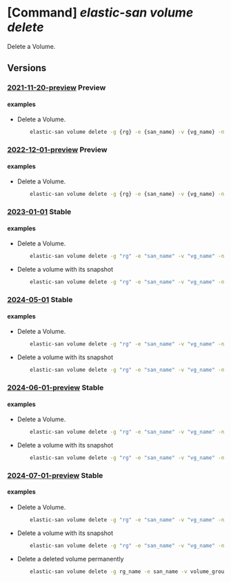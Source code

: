# [Command] _elastic-san volume delete_

Delete a Volume.

## Versions

### [2021-11-20-preview](/Resources/mgmt-plane/L3N1YnNjcmlwdGlvbnMve30vcmVzb3VyY2Vncm91cHMve30vcHJvdmlkZXJzL21pY3Jvc29mdC5lbGFzdGljc2FuL2VsYXN0aWNzYW5zL3t9L3ZvbHVtZWdyb3Vwcy97fS92b2x1bWVzL3t9/2021-11-20-preview.xml) **Preview**

<!-- mgmt-plane /subscriptions/{}/resourcegroups/{}/providers/microsoft.elasticsan/elasticsans/{}/volumegroups/{}/volumes/{} 2021-11-20-preview -->

#### examples

- Delete a Volume.
    ```bash
        elastic-san volume delete -g {rg} -e {san_name} -v {vg_name} -n {volume_name}
    ```

### [2022-12-01-preview](/Resources/mgmt-plane/L3N1YnNjcmlwdGlvbnMve30vcmVzb3VyY2Vncm91cHMve30vcHJvdmlkZXJzL21pY3Jvc29mdC5lbGFzdGljc2FuL2VsYXN0aWNzYW5zL3t9L3ZvbHVtZWdyb3Vwcy97fS92b2x1bWVzL3t9/2022-12-01-preview.xml) **Preview**

<!-- mgmt-plane /subscriptions/{}/resourcegroups/{}/providers/microsoft.elasticsan/elasticsans/{}/volumegroups/{}/volumes/{} 2022-12-01-preview -->

#### examples

- Delete a Volume.
    ```bash
        elastic-san volume delete -g {rg} -e {san_name} -v {vg_name} -n {volume_name}
    ```

### [2023-01-01](/Resources/mgmt-plane/L3N1YnNjcmlwdGlvbnMve30vcmVzb3VyY2Vncm91cHMve30vcHJvdmlkZXJzL21pY3Jvc29mdC5lbGFzdGljc2FuL2VsYXN0aWNzYW5zL3t9L3ZvbHVtZWdyb3Vwcy97fS92b2x1bWVzL3t9/2023-01-01.xml) **Stable**

<!-- mgmt-plane /subscriptions/{}/resourcegroups/{}/providers/microsoft.elasticsan/elasticsans/{}/volumegroups/{}/volumes/{} 2023-01-01 -->

#### examples

- Delete a Volume.
    ```bash
        elastic-san volume delete -g "rg" -e "san_name" -v "vg_name" -n "volume_name"
    ```

- Delete a volume with its snapshot
    ```bash
        elastic-san volume delete -g "rg" -e "san_name" -v "vg_name" -n "volume_name" -y --x-ms-delete-snapshots true --x-ms-force-delete true
    ```

### [2024-05-01](/Resources/mgmt-plane/L3N1YnNjcmlwdGlvbnMve30vcmVzb3VyY2Vncm91cHMve30vcHJvdmlkZXJzL21pY3Jvc29mdC5lbGFzdGljc2FuL2VsYXN0aWNzYW5zL3t9L3ZvbHVtZWdyb3Vwcy97fS92b2x1bWVzL3t9/2024-05-01.xml) **Stable**

<!-- mgmt-plane /subscriptions/{}/resourcegroups/{}/providers/microsoft.elasticsan/elasticsans/{}/volumegroups/{}/volumes/{} 2024-05-01 -->

#### examples

- Delete a Volume.
    ```bash
        elastic-san volume delete -g "rg" -e "san_name" -v "vg_name" -n "volume_name"
    ```

- Delete a volume with its snapshot
    ```bash
        elastic-san volume delete -g "rg" -e "san_name" -v "vg_name" -n "volume_name" -y --x-ms-delete-snapshots true --x-ms-force-delete true
    ```

### [2024-06-01-preview](/Resources/mgmt-plane/L3N1YnNjcmlwdGlvbnMve30vcmVzb3VyY2Vncm91cHMve30vcHJvdmlkZXJzL21pY3Jvc29mdC5lbGFzdGljc2FuL2VsYXN0aWNzYW5zL3t9L3ZvbHVtZWdyb3Vwcy97fS92b2x1bWVzL3t9/2024-06-01-preview.xml) **Stable**

<!-- mgmt-plane /subscriptions/{}/resourcegroups/{}/providers/microsoft.elasticsan/elasticsans/{}/volumegroups/{}/volumes/{} 2024-06-01-preview -->

#### examples

- Delete a Volume.
    ```bash
        elastic-san volume delete -g "rg" -e "san_name" -v "vg_name" -n "volume_name"
    ```

- Delete a volume with its snapshot
    ```bash
        elastic-san volume delete -g "rg" -e "san_name" -v "vg_name" -n "volume_name" -y --x-ms-delete-snapshots true --x-ms-force-delete true
    ```

### [2024-07-01-preview](/Resources/mgmt-plane/L3N1YnNjcmlwdGlvbnMve30vcmVzb3VyY2Vncm91cHMve30vcHJvdmlkZXJzL21pY3Jvc29mdC5lbGFzdGljc2FuL2VsYXN0aWNzYW5zL3t9L3ZvbHVtZWdyb3Vwcy97fS92b2x1bWVzL3t9/2024-07-01-preview.xml) **Stable**

<!-- mgmt-plane /subscriptions/{}/resourcegroups/{}/providers/microsoft.elasticsan/elasticsans/{}/volumegroups/{}/volumes/{} 2024-07-01-preview -->

#### examples

- Delete a Volume.
    ```bash
        elastic-san volume delete -g "rg" -e "san_name" -v "vg_name" -n "volume_name"
    ```

- Delete a volume with its snapshot
    ```bash
        elastic-san volume delete -g "rg" -e "san_name" -v "vg_name" -n "volume_name" -y --x-ms-delete-snapshots true --x-ms-force-delete true
    ```

- Delete a deleted volume permanently
    ```bash
        elastic-san volume delete -g rg_name -e san_name -v volume_group_name -n deleted_volume_name -y --delete-type permanent
    ```
